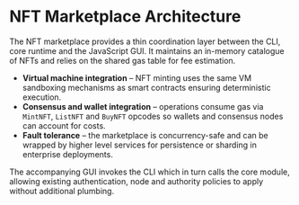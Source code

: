 # NFT Marketplace Architecture

The NFT marketplace provides a thin coordination layer between the CLI, core
runtime and the JavaScript GUI. It maintains an in-memory catalogue of NFTs and
relies on the shared gas table for fee estimation.

* **Virtual machine integration** – NFT minting uses the same VM sandboxing
  mechanisms as smart contracts ensuring deterministic execution.
* **Consensus and wallet integration** – operations consume gas via
  `MintNFT`, `ListNFT` and `BuyNFT` opcodes so wallets and consensus nodes can
  account for costs.
* **Fault tolerance** – the marketplace is concurrency-safe and can be wrapped
  by higher level services for persistence or sharding in enterprise
deployments.

The accompanying GUI invokes the CLI which in turn calls the core module,
allowing existing authentication, node and authority policies to apply without
additional plumbing.
